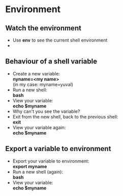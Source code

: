 # Environment

## Watch the environment

- Use **env** to see the current shell environment
- 

## Behaviour of a shell variable

- Create a new variable:  
**nyname=\<my name\>**  
(in my case:  myname=yuval)
- Run a new shell:  
**bash**
- View your variable:  
**echo $myname**
- Why can't you see the variable?
- Exit from the new shell, back to the previous shell:  
**exit**
- View your variable again:  
**echo $myname**


## Export a variable to environment

- Export your variable to environment:  
**export myname**
- Run a new shell (again):  
**bash**
- View your variable:  
**echo $myname**

